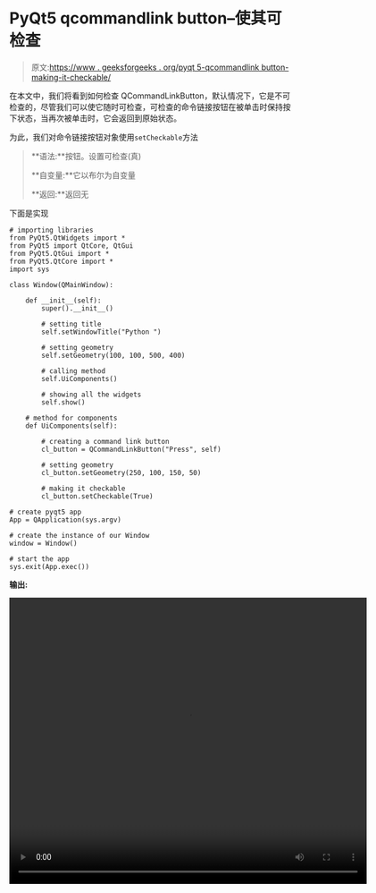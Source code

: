 # PyQt5 qcommandlink button–使其可检查

> 原文:[https://www . geeksforgeeks . org/pyqt 5-qcommandlink button-making-it-checkable/](https://www.geeksforgeeks.org/pyqt5-qcommandlinkbutton-making-it-checkable/)

在本文中，我们将看到如何检查 QCommandLinkButton，默认情况下，它是不可检查的，尽管我们可以使它随时可检查，可检查的命令链接按钮在被单击时保持按下状态，当再次被单击时，它会返回到原始状态。

为此，我们对命令链接按钮对象使用`setCheckable`方法

> **语法:**按钮。设置可检查(真)
> 
> **自变量:**它以布尔为自变量
> 
> **返回:**返回无

下面是实现

```
# importing libraries
from PyQt5.QtWidgets import * 
from PyQt5 import QtCore, QtGui
from PyQt5.QtGui import * 
from PyQt5.QtCore import * 
import sys

class Window(QMainWindow):

    def __init__(self):
        super().__init__()

        # setting title
        self.setWindowTitle("Python ")

        # setting geometry
        self.setGeometry(100, 100, 500, 400)

        # calling method
        self.UiComponents()

        # showing all the widgets
        self.show()

    # method for components
    def UiComponents(self):

        # creating a command link button
        cl_button = QCommandLinkButton("Press", self)

        # setting geometry
        cl_button.setGeometry(250, 100, 150, 50)

        # making it checkable
        cl_button.setCheckable(True)

# create pyqt5 app
App = QApplication(sys.argv)

# create the instance of our Window
window = Window()

# start the app
sys.exit(App.exec())
```

**输出:**

<video class="wp-video-shortcode" id="video-439122-1" width="640" height="512" preload="metadata" controls=""><source type="video/mp4" src="https://media.geeksforgeeks.org/wp-content/uploads/20200625025312/Python-2020-06-25-02-52-45.mp4?_=1">[https://media.geeksforgeeks.org/wp-content/uploads/20200625025312/Python-2020-06-25-02-52-45.mp4](https://media.geeksforgeeks.org/wp-content/uploads/20200625025312/Python-2020-06-25-02-52-45.mp4)</video>